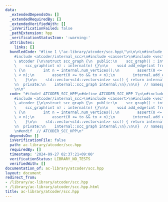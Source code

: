```yaml
---
data:
  _extendedDependsOn: []
  _extendedRequiredBy: []
  _extendedVerifiedWith: []
  _isVerificationFailed: false
  _pathExtension: hpp
  _verificationStatusIcon: ':warning:'
  attributes:
    links: []
  bundledCode: "#line 1 \"ac-library/atcoder/scc.hpp\"\n\n\n\n#include <algorithm>\n\
    #include <atcoder/internal_scc>\n#include <cassert>\n#include <vector>\n\nnamespace\
    \ atcoder {\n\nstruct scc_graph {\n  public:\n    scc_graph() : internal(0) {}\n\
    \    scc_graph(int n) : internal(n) {}\n\n    void add_edge(int from, int to)\
    \ {\n        int n = internal.num_vertices();\n        assert(0 <= from && from\
    \ < n);\n        assert(0 <= to && to < n);\n        internal.add_edge(from, to);\n\
    \    }\n\n    std::vector<std::vector<int>> scc() { return internal.scc(); }\n\
    \n  private:\n    internal::scc_graph internal;\n};\n\n}  // namespace atcoder\n\
    \n\n"
  code: "#ifndef ATCODER_SCC_HPP\n#define ATCODER_SCC_HPP 1\n\n#include <algorithm>\n\
    #include <atcoder/internal_scc>\n#include <cassert>\n#include <vector>\n\nnamespace\
    \ atcoder {\n\nstruct scc_graph {\n  public:\n    scc_graph() : internal(0) {}\n\
    \    scc_graph(int n) : internal(n) {}\n\n    void add_edge(int from, int to)\
    \ {\n        int n = internal.num_vertices();\n        assert(0 <= from && from\
    \ < n);\n        assert(0 <= to && to < n);\n        internal.add_edge(from, to);\n\
    \    }\n\n    std::vector<std::vector<int>> scc() { return internal.scc(); }\n\
    \n  private:\n    internal::scc_graph internal;\n};\n\n}  // namespace atcoder\n\
    \n#endif  // ATCODER_SCC_HPP\n"
  dependsOn: []
  isVerificationFile: false
  path: ac-library/atcoder/scc.hpp
  requiredBy: []
  timestamp: '2024-09-27 02:37:21+09:00'
  verificationStatus: LIBRARY_NO_TESTS
  verifiedWith: []
documentation_of: ac-library/atcoder/scc.hpp
layout: document
redirect_from:
- /library/ac-library/atcoder/scc.hpp
- /library/ac-library/atcoder/scc.hpp.html
title: ac-library/atcoder/scc.hpp
---
```

